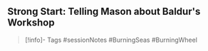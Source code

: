 **Strong Start:** Telling Mason about Baldur's Workshop
- 

> [!info]- Tags
> #sessionNotes #BurningSeas #BurningWheel 

